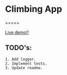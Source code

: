 # Climbing App
=====

[Live demo!!](https://climbingapp.auret.es)

## TODO's:

    1. Add logger.
    2. Implement tests.
    3. Update readme.